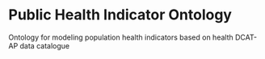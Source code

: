 Public Health Indicator Ontology
===================
Ontology for modeling population health indicators based on health DCAT-AP data catalogue
